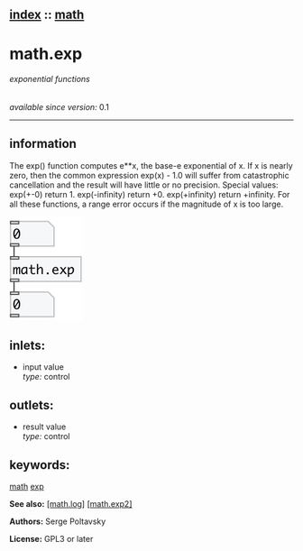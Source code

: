 [index](index.html) :: [math](category_math.html)
---

# math.exp

###### exponential functions

*available since version:* 0.1

---


## information
The exp() function computes e**x, the base-e exponential of x.
If x is nearly zero, then the common expression exp(x) - 1.0 will suffer from
            catastrophic cancellation and the result will have little or no precision.
Special values:
exp(+-0) return 1.
exp(-infinity) return +0.
exp(+infinity) return +infinity.
For all these functions, a range error occurs if the magnitude of x is too
            large.



[![example](../examples/img/math.exp.jpg)](../examples/pd/math.exp.pd)









## inlets:

* input value<br>
_type:_ control



## outlets:

* result value<br>
_type:_ control



## keywords:

[math](keywords/math.html)
[exp](keywords/exp.html)



**See also:**
[\[math.log\]](math.log.html)
[\[math.exp2\]](math.exp2.html)




**Authors:** Serge Poltavsky




**License:** GPL3 or later






